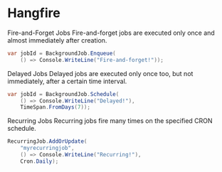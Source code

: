 # Hangfire

Fire-and-Forget Jobs
Fire-and-forget jobs are executed only once and almost immediately after creation.

```csharp
var jobId = BackgroundJob.Enqueue(
    () => Console.WriteLine("Fire-and-forget!"));
```

Delayed Jobs
Delayed jobs are executed only once too, but not immediately, after a certain time interval.

```csharp
var jobId = BackgroundJob.Schedule(
    () => Console.WriteLine("Delayed!"),
    TimeSpan.FromDays(7));
```

Recurring Jobs
Recurring jobs fire many times on the specified CRON schedule.


```csharp
RecurringJob.AddOrUpdate(
    "myrecurringjob",
    () => Console.WriteLine("Recurring!"),
    Cron.Daily);
```
